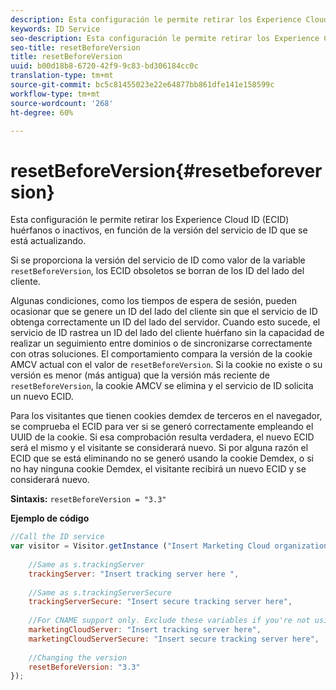 ```yaml
---
description: Esta configuración le permite retirar los Experience Cloud ID (ECID) huérfanos o inactivos, en función de la versión del servicio de ID que se está actualizando.
keywords: ID Service
seo-description: Esta configuración le permite retirar los Experience Cloud ID (ECID) huérfanos o inactivos, en función de la versión del servicio de ID que se está actualizando.
seo-title: resetBeforeVersion
title: resetBeforeVersion
uuid: b00d18b8-6720-42f9-9c83-bd306184cc0c
translation-type: tm+mt
source-git-commit: bc5c81455023e22e64877bb861dfe141e158599c
workflow-type: tm+mt
source-wordcount: '268'
ht-degree: 60%

---
```



# resetBeforeVersion{#resetbeforeversion}

Esta configuración le permite retirar los Experience Cloud ID (ECID) huérfanos o inactivos, en función de la versión del servicio de ID que se está actualizando.

Si se proporciona la versión del servicio de ID como valor de la variable `resetBeforeVersion`, los ECID obsoletos se borran de los ID del lado del cliente.

Algunas condiciones, como los tiempos de espera de sesión, pueden ocasionar que se genere un ID del lado del cliente sin que el servicio de ID obtenga correctamente un ID del lado del servidor. Cuando esto sucede, el servicio de ID rastrea un ID del lado del cliente huérfano sin la capacidad de realizar un seguimiento entre dominios o de sincronizarse correctamente con otras soluciones. El comportamiento compara la versión de la cookie AMCV actual con el valor de `resetBeforeVersion`. Si la cookie no existe o su versión es menor (más antigua) que la versión más reciente de `resetBeforeVersion`, la cookie AMCV se elimina y el servicio de ID solicita un nuevo ECID.

Para los visitantes que tienen cookies demdex de terceros en el navegador, se comprueba el ECID para ver si se generó correctamente empleando el UUID de la cookie. Si esa comprobación resulta verdadera, el nuevo ECID será el mismo y el visitante se considerará nuevo. Si por alguna razón el ECID que se está eliminando no se generó usando la cookie Demdex, o si no hay ninguna cookie Demdex, el visitante recibirá un nuevo ECID y se considerará nuevo.

**Sintaxis:** `resetBeforeVersion = "3.3"`

**Ejemplo de código**

```js
//Call the ID service 
var visitor = Visitor.getInstance ("Insert Marketing Cloud organization ID here", { 
  
    //Same as s.trackingServer 
    trackingServer: "Insert tracking server here ", 
  
    //Same as s.trackingServerSecure 
    trackingServerSecure: "Insert secure tracking server here", 
  
    //For CNAME support only. Exclude these variables if you're not using CNAME 
    marketingCloudServer: "Insert tracking server here", 
    marketingCloudServerSecure: "Insert secure tracking server here", 
  
    //Changing the version 
    resetBeforeVersion: "3.3" 
});
```

